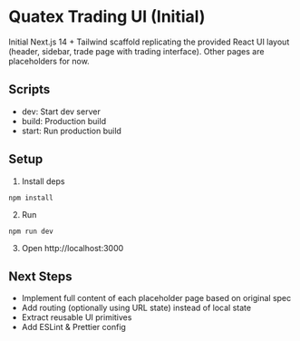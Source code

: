 # Quatex Trading UI (Initial)

Initial Next.js 14 + Tailwind scaffold replicating the provided React UI layout (header, sidebar, trade page with trading interface). Other pages are placeholders for now.

## Scripts
- dev: Start dev server
- build: Production build
- start: Run production build

## Setup
1. Install deps
```
npm install
```
2. Run
```
npm run dev
```
3. Open http://localhost:3000

## Next Steps
- Implement full content of each placeholder page based on original spec
- Add routing (optionally using URL state) instead of local state
- Extract reusable UI primitives
- Add ESLint & Prettier config
